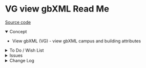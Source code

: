 # VG view gbXML Read Me

[Source code]( https://github.com/ladybug-tools/spider-gbxml-tools/blob/master/spider-gbxml-viewer/v-0-17-01/js-view-gbxml/vg-view-gbxml.js )

<details open >

<summary>Concept</summary>

* View gbXML (VG) - view gbXML campus and building attributes

</details>

<details>

<summary>To Do / Wish List</summary>

* 2019-07-21 ~ Theo ~ Add search for all attributes in the gbXML files


</details>

<details>

<summary>Issues</summary>


</details>

<details>

<summary>Change Log</summary>

### 2019-07-22 ~ Theo

VG 0.17.00-1vg

* R - VG.js: Cleanup

### 2019-07-19 ~ Theo

VG 0.17.00-0vg

* R - VG.js: First commit

### 2019-06-28 ~ Theo

* F - First commit

</details>